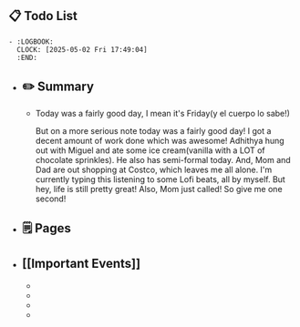 ## 📋 Todo List
	- :LOGBOOK:
	  CLOCK: [2025-05-02 Fri 17:49:04]
	  :END:
- ##  ✏️ Summary
	- Today was a fairly good day, I mean it's Friday(y el cuerpo lo sabe!)
	  
	  But on a more serious note today was a fairly good day! I got a decent amount of work done which was awesome! Adhithya hung out with Miguel and ate some ice cream(vanilla with a LOT of chocolate sprinkles). He also has semi-formal today. And, Mom and Dad are out shopping at Costco, which leaves me all alone. I'm currently typing this listening to some Lofi beats, all by myself. But hey, life is still pretty great! Also, Mom just called! So give me one second!
- ## 🗒️ Pages
- ## [[Important Events]]
	-
	-
	-
	-